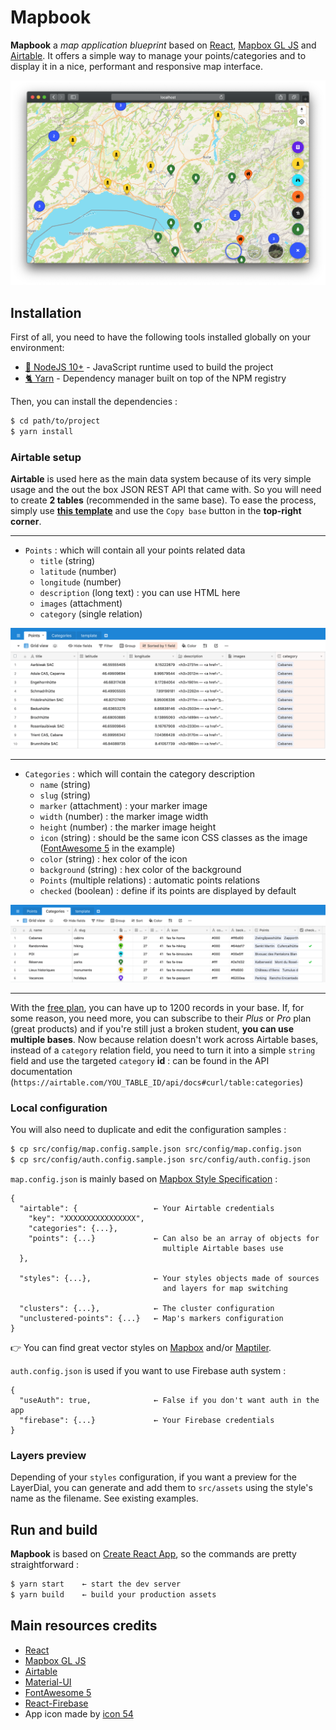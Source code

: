 # Mapbook

**Mapbook** a *map application blueprint* based on [React](https://reactjs.org), [Mapbox GL JS](https://docs.mapbox.com/mapbox-gl-js/)  and [Airtable](https://airtable.com). It offers a simple way to manage your points/categories and  to display it in a nice, performant and responsive map interface.

![screenshot](./doc/screenshot.png)

## Installation
First of all, you need to have the following tools installed globally on your environment:
- [📗 NodeJS 10+](https://nodejs.org/en/) - JavaScript runtime used to build the project
- [🐈 Yarn](https://yarnpkg.com/lang/en/) - Dependency manager built on top of the NPM registry

Then, you can install the dependencies :
```bash
$ cd path/to/project
$ yarn install
```

### Airtable setup
**Airtable** is used here as the main data system because of its very simple usage and the out the box JSON REST API that came with. So you will need to create **2 tables** (recommended in the same base). To ease the process, simply use **[this template](https://airtable.com/shr7ZaCBdM4hb5xdk)** and use the `Copy base` button in the **top-right corner**.

---

* `Points` : which will contain all your points related data
	* `title` (string)
	* `latitude` (number)
	* `longitude` (number)
	* `description` (long text) : you can use HTML here
	* `images` (attachment)
	* `category` (single relation)

![Points table](./doc/points.png)

---

* `Categories` : which will contain the category description
	* `name` (string)
	* `slug` (string)
	* `marker` (attachment) : your marker image
	* `width` (number) : the marker image width
	*  `height` (number) : the marker image height
	* `icon` (string) : should be the same icon CSS classes as the image ([FontAwesome 5](https://fontawesome.com) in the example)
	* `color` (string) : hex color of the icon
	* `background` (string) : hex color of the background
	* `Points` (multiple relations) : automatic points relations
	* `checked` (boolean) : define if its points are displayed by default

![Categories table](./doc/categories.png)

---

With the [free plan](https://airtable.com/pricing), you can have up to 1200 records in your base. If, for some reason, you need more, you can subscribe to their *Plus* or *Pro* plan (great products) and if you're still just a broken student, **you can use multiple bases**. Now because relation doesn't work across Airtable bases, instead of a `category` relation field, you need to turn it into a simple `string` field and use the targeted `category` **id** : can be found in the API documentation (`https://airtable.com/YOU_TABLE_ID/api/docs#curl/table:categories`)

### Local configuration
You will also need to duplicate and edit the configuration samples :
```bash
$ cp src/config/map.config.sample.json src/config/map.config.json
$ cp src/config/auth.config.sample.json src/config/auth.config.json
```

`map.config.json` is mainly based on [Mapbox Style Specification](https://docs.mapbox.com/mapbox-gl-js/style-spec/) :

```plain
{
  "airtable": {                 ← Your Airtable credentials
    "key": "XXXXXXXXXXXXXXXX",
    "categories": {...},
    "points": {...}             ← Can also be an array of objects for 
                                  multiple Airtable bases use
  },
  
  "styles": {...},              ← Your styles objects made of sources
                                  and layers for map switching
	
  "clusters": {...},            ← The cluster configuration
  "unclustered-points": {...}   ← Map's markers configuration
}
```

👉 You can find great vector styles on [Mapbox](https://www.mapbox.com/) and/or [Maptiler](https://www.maptiler.com/).

`auth.config.json` is used if you want to use Firebase auth system :

```plain
{
  "useAuth": true,              ← False if you don't want auth in the app
  "firebase": {...}             ← Your Firebase credentials
}
```

### Layers preview
Depending of your `styles` configuration, if you want a preview for the LayerDial, you can generate and add them to `src/assets` using the style's name as the filename. See existing examples.

## Run and build
**Mapbook** is based on [Create React App](https://github.com/facebookincubator/create-react-app), so the commands are pretty straightforward : 

```bash
$ yarn start    ← start the dev server
$ yarn build    ← build your production assets 
```

## Main resources credits
* [React](https://reactjs.org)
* [Mapbox GL JS](https://docs.mapbox.com/mapbox-gl-js/)
* [Airtable](https://airtable.com)
* [Material-UI](https://material-ui.com/)
* [FontAwesome 5](https://fontawesome.com)
* [React-Firebase](https://react-firebase-js.com/)
* App icon made by [icon 54](https://thenounproject.com/icon54app/)
